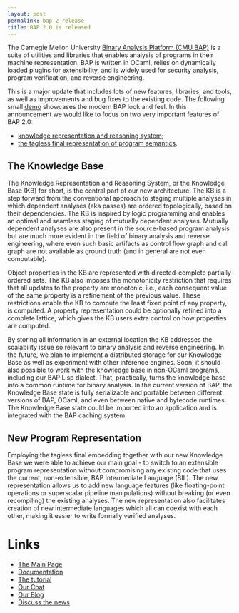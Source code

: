 ```yaml
---
layout: post
permalink: bap-2-release
title: BAP 2.0 is released
---
```


The Carnegie Mellon University [Binary Analysis Platform (CMU BAP)][1] is a suite of utilities and libraries that enables analysis of programs in their machine representation. BAP is written in OCaml, relies on dynamically loaded plugins for extensibility, and is widely used for security analysis, program verification, and reverse engineering.

This is a major update that includes lots of new features, libraries, and tools, as well as improvements and bug fixes to the existing code. The following small [demo][2] showcases the modern BAP look and feel.
In this announcement we would like to focus on two very important features of BAP 2.0:

- [knowledge representation and reasoning system][3];
- [the tagless final representation of program semantics][4].

## The Knowledge Base

The Knowledge Representation and Reasoning System, or the Knowledge Base (KB) for short, is the central part of our new architecture. The KB is a step forward from the conventional approach to staging multiple analyses in which dependent analyses (aka passes) are ordered topologically, based on their dependencies. The KB is inspired by logic programming and enables an optimal and seamless staging of mutually dependent analyses. Mutually dependent analyses are also present in the source-based program analysis but are much more evident in the field of binary analysis and reverse engineering, where even such basic artifacts as control flow graph and call graph are not available as ground truth (and in general are not even computable).

Object properties in the KB are represented with directed-complete partially ordered sets.  The KB also imposes the monotonicity restriction that requires that all updates to the property are monotonic, i.e., each consequent value of the same property is a refinement of the previous value. These restrictions enable the KB to compute the least fixed point of any property,  is computed. A property representation could be optionally refined into a complete lattice, which gives the KB users extra control on how properties are computed.

By storing all information in an external location the KB addresses the scalability issue so relevant to binary analysis and reverse engineering. In the future, we plan to implement a distributed storage for our Knowledge Base as well as experiment with other inference engines. Soon, it should also possible to work with the knowledge base in non-OCaml programs, including our BAP Lisp dialect. That, practically, turns the knowledge base into a common runtime for binary analysis. In the current version of BAP, the Knowledge Base state is fully serializable and portable between different versions of BAP, OCaml, and even between native and bytecode runtimes. The Knowledge Base state could be imported into an application and is integrated with the BAP caching system.

## New Program Representation

Employing the tagless final embedding together with our new Knowledge Base we were able to achieve our main goal - to switch to an extensible program representation without compromising any existing code that uses the current, non-extensible, BAP Intermediate Language (BIL). The new representation allows us to add new language features (like floating-point operations or superscalar pipeline manipulations) without breaking (or even recompiling) the existing analyses. The new representation also facilitates creation of new intermediate languages which all can coexist with each other, making it easier to write formally verified analyses.

# Links
- [The Main Page][1]
- [Documentation][5]
- [The tutorial][6]
- [Our Chat][7]
- [Our Blog][8]
- [Discuss the news][9]


[1]: https://github.com/BinaryAnalysisPlatform/bap
[2]: https://t.co/ylzub6LBRq?amp=1
[3]: http://gitoleg.github.io/bap/api/odoc/bap-knowledge/Bap_knowledge/Knowledge/index.html
[4]: http://gitoleg.github.io/bap/api/master/bap-core-theory/Bap_core_theory/index.html
[5]: http://gitoleg.github.io/bap/api/odoc/index.html
[6]: https://github.com/BinaryAnalysisPlatform/bap-tutorial
[7]: https://gitter.im/BinaryAnalysisPlatform/bap
[8]: https://gitoleg.github.io/
[9]: https://discuss.ocaml.org/t/ann-bap-2-0-release/4719
